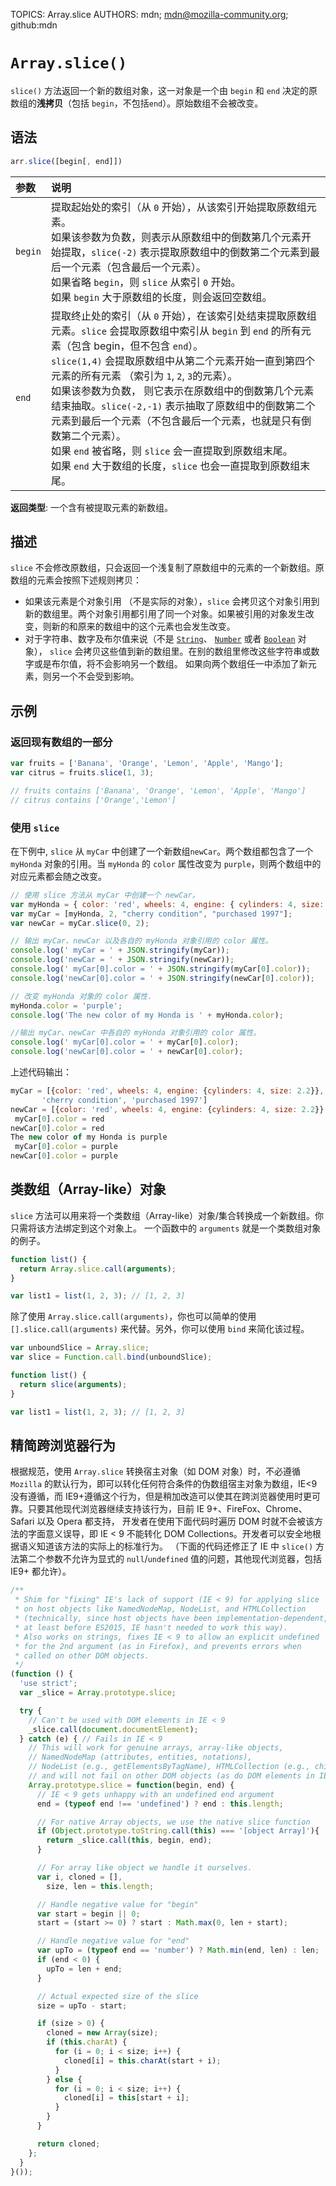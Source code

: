 TOPICS: Array.slice
AUTHORS: mdn; mdn@mozilla-community.org; github:mdn

# `Array.slice()`

`slice()` 方法返回一个新的数组对象，这一对象是一个由 `begin` 和 `end` 决定的原数组的**浅拷贝**（包括 `begin`，不包括`end`）。原始数组不会被改变。

## 语法

```javascript
arr.slice([begin[, end]])
```

| 参数 | 说明 |
| :-- | :-- |
| `begin` | 提取起始处的索引（从 `0` 开始），从该索引开始提取原数组元素。<br>如果该参数为负数，则表示从原数组中的倒数第几个元素开始提取，`slice(-2)` 表示提取原数组中的倒数第二个元素到最后一个元素（包含最后一个元素）。<br>如果省略 `begin`，则 `slice` 从索引 `0` 开始。<br>如果 `begin` 大于原数组的长度，则会返回空数组。|
| `end` | 提取终止处的索引（从 `0` 开始），在该索引处结束提取原数组元素。`slice` 会提取原数组中索引从 `begin` 到 `end` 的所有元素（包含 begin，但不包含 `end`）。<br>`slice(1,4)` 会提取原数组中从第二个元素开始一直到第四个元素的所有元素 （索引为 `1`, `2`, `3`的元素）。<br>如果该参数为负数， 则它表示在原数组中的倒数第几个元素结束抽取。`slice(-2,-1)` 表示抽取了原数组中的倒数第二个元素到最后一个元素（不包含最后一个元素，也就是只有倒数第二个元素）。<br>如果 `end` 被省略，则 `slice` 会一直提取到原数组末尾。<br>如果 `end` 大于数组的长度，`slice` 也会一直提取到原数组末尾。 |

**返回类型**: 一个含有被提取元素的新数组。

## 描述

`slice` 不会修改原数组，只会返回一个浅复制了原数组中的元素的一个新数组。原数组的元素会按照下述规则拷贝：

- 如果该元素是个对象引用 （不是实际的对象），`slice` 会拷贝这个对象引用到新的数组里。两个对象引用都引用了同一个对象。如果被引用的对象发生改变，则新的和原来的数组中的这个元素也会发生改变。
- 对于字符串、数字及布尔值来说（不是 [`String`](/zh-hans/webfrontend/String)、
[`Number`](/zh-hans/webfrontend/Number) 或者 [`Boolean`](/zh-hans/webfrontend/Boolean) 对象），
`slice` 会拷贝这些值到新的数组里。在别的数组里修改这些字符串或数字或是布尔值，将不会影响另一个数组。
如果向两个数组任一中添加了新元素，则另一个不会受到影响。

## 示例

### 返回现有数组的一部分

```javascript
var fruits = ['Banana', 'Orange', 'Lemon', 'Apple', 'Mango'];
var citrus = fruits.slice(1, 3);

// fruits contains ['Banana', 'Orange', 'Lemon', 'Apple', 'Mango']
// citrus contains ['Orange','Lemon']
```

### 使用 `slice`

在下例中, `slice` 从 `myCar` 中创建了一个新数组`newCar`。两个数组都包含了一个 `myHonda` 对象的引用。当 `myHonda` 的 `color` 属性改变为 `purple`，则两个数组中的对应元素都会随之改变。

```javascript
// 使用 slice 方法从 myCar 中创建一个 newCar。
var myHonda = { color: 'red', wheels: 4, engine: { cylinders: 4, size: 2.2 } };
var myCar = [myHonda, 2, "cherry condition", "purchased 1997"];
var newCar = myCar.slice(0, 2);

// 输出 myCar、newCar 以及各自的 myHonda 对象引用的 color 属性。
console.log(' myCar = ' + JSON.stringify(myCar));
console.log('newCar = ' + JSON.stringify(newCar));
console.log(' myCar[0].color = ' + JSON.stringify(myCar[0].color));
console.log('newCar[0].color = ' + JSON.stringify(newCar[0].color));

// 改变 myHonda 对象的 color 属性.
myHonda.color = 'purple';
console.log('The new color of my Honda is ' + myHonda.color);

//输出 myCar、newCar 中各自的 myHonda 对象引用的 color 属性。
console.log(' myCar[0].color = ' + myCar[0].color);
console.log('newCar[0].color = ' + newCar[0].color);
```

上述代码输出：

```javascript
myCar = [{color: 'red', wheels: 4, engine: {cylinders: 4, size: 2.2}}, 2,
       'cherry condition', 'purchased 1997']
newCar = [{color: 'red', wheels: 4, engine: {cylinders: 4, size: 2.2}}, 2]
 myCar[0].color = red
newCar[0].color = red
The new color of my Honda is purple
 myCar[0].color = purple
newCar[0].color = purple
```

## 类数组（Array-like）对象

`slice` 方法可以用来将一个类数组（Array-like）对象/集合转换成一个新数组。你只需将该方法绑定到这个对象上。 一个函数中的  `arguments` 就是一个类数组对象的例子。

```javascript
function list() {
  return Array.slice.call(arguments);
}

var list1 = list(1, 2, 3); // [1, 2, 3]
```

除了使用 `Array.slice.call(arguments)`，你也可以简单的使用 `[].slice.call(arguments)` 来代替。另外，你可以使用
`bind` 来简化该过程。

```javascript
var unboundSlice = Array.slice;
var slice = Function.call.bind(unboundSlice);

function list() {
  return slice(arguments);
}

var list1 = list(1, 2, 3); // [1, 2, 3]
```

## 精简跨浏览器行为

根据规范，使用 `Array.slice` 转换宿主对象（如 DOM 对象）时，不必遵循 `Mozilla` 的默认行为，即可以转化任何符合条件的伪数组宿主对象为数组，IE<9
没有遵循，而 IE9+遵循这个行为，但是稍加改造可以使其在跨浏览器使用时更可靠。只要其他现代浏览器继续支持该行为，目前 IE 9+、FireFox、Chrome、Safari 以及 Opera 都支持，
开发者在使用下面代码时遍历 DOM 时就不会被该方法的字面意义误导，即 IE < 9 不能转化 DOM Collections。开发者可以安全地根据语义知道该方法的实际上的标准行为。
（下面的代码还修正了 IE 中 `slice()` 方法第二个参数不允许为显式的 `null`/`undefined` 值的问题，其他现代浏览器，包括 IE9+ 都允许）。

```javascript
/**
 * Shim for "fixing" IE's lack of support (IE < 9) for applying slice
 * on host objects like NamedNodeMap, NodeList, and HTMLCollection
 * (technically, since host objects have been implementation-dependent,
 * at least before ES2015, IE hasn't needed to work this way).
 * Also works on strings, fixes IE < 9 to allow an explicit undefined
 * for the 2nd argument (as in Firefox), and prevents errors when
 * called on other DOM objects.
 */
(function () {
  'use strict';
  var _slice = Array.prototype.slice;

  try {
    // Can't be used with DOM elements in IE < 9
    _slice.call(document.documentElement);
  } catch (e) { // Fails in IE < 9
    // This will work for genuine arrays, array-like objects,
    // NamedNodeMap (attributes, entities, notations),
    // NodeList (e.g., getElementsByTagName), HTMLCollection (e.g., childNodes),
    // and will not fail on other DOM objects (as do DOM elements in IE < 9)
    Array.prototype.slice = function(begin, end) {
      // IE < 9 gets unhappy with an undefined end argument
      end = (typeof end !== 'undefined') ? end : this.length;

      // For native Array objects, we use the native slice function
      if (Object.prototype.toString.call(this) === '[object Array]'){
        return _slice.call(this, begin, end);
      }

      // For array like object we handle it ourselves.
      var i, cloned = [],
        size, len = this.length;

      // Handle negative value for "begin"
      var start = begin || 0;
      start = (start >= 0) ? start : Math.max(0, len + start);

      // Handle negative value for "end"
      var upTo = (typeof end == 'number') ? Math.min(end, len) : len;
      if (end < 0) {
        upTo = len + end;
      }

      // Actual expected size of the slice
      size = upTo - start;

      if (size > 0) {
        cloned = new Array(size);
        if (this.charAt) {
          for (i = 0; i < size; i++) {
            cloned[i] = this.charAt(start + i);
          }
        } else {
          for (i = 0; i < size; i++) {
            cloned[i] = this[start + i];
          }
        }
      }

      return cloned;
    };
  }
}());
```
